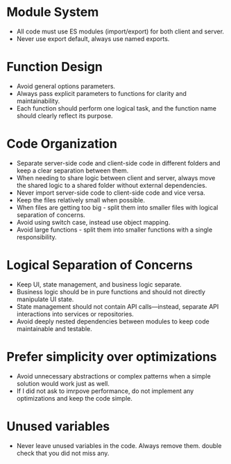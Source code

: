 # Module System

* All code must use ES modules (import/export) for both client and server.
* Never use export default, always use named exports.

# Function Design

* Avoid general options parameters. 
* Always pass explicit parameters to functions for clarity and maintainability.
* Each function should perform one logical task, and the function name should clearly reflect its purpose.

# Code Organization

* Separate server-side code and client-side code in different folders and keep a clear separation between them.
* When needing to share logic between client and server, always move the shared logic to a shared folder without external dependencies.
* Never import server-side code to client-side code and vice versa.
* Keep the files relatively small when possible. 
* When files are getting too big - split them into smaller files with logical separation of concerns.
* Avoid using switch case, instead use object mapping. 
* Avoid large functions - split them into smaller functions with a single responsibility.

# Logical Separation of Concerns

* Keep UI, state management, and business logic separate.
* Business logic should be in pure functions and should not directly manipulate UI state.
* State management should not contain API calls—instead, separate API interactions into services or repositories.
* Avoid deeply nested dependencies between modules to keep code maintainable and testable.

# Prefer simplicity over optimizations 

* Avoid unnecessary abstractions or complex patterns when a simple solution would work just as well.
* If I did not ask to imrpove performance, do not implement any optimizations and keep the code simple.

# Unused variables
* Never leave unused variables in the code. Always remove them. double check that you did not miss any.
